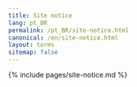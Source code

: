 ```yaml
---
title: Site notice
lang: pt_BR
permalink: /pt_BR/site-notice.html
canonical: /en/site-notice.html
layout: terms
sitemap: false
---
```


{% include pages/site-notice.md %}
